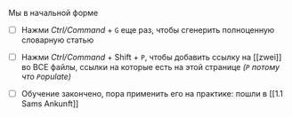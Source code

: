 Мы в начальной форме
- [ ] Нажми *Ctrl/Command* + `G` еще раз, чтобы сгенерить полноценную словарную статью
- [ ] Нажми *Ctrl/Command* + Shift + `P`, чтобы добавить ссылку на [[zwei]] во ВСЕ файлы, ссылки на которые есть на этой странице
*(`P` потому что `P`opulate)*


- [ ] Обучение закончено, пора применить его на практике: пошли в [[1.1 Sams Ankunft]]




